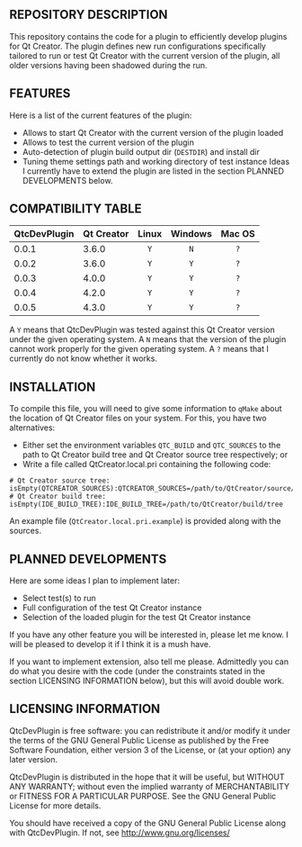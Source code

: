 REPOSITORY DESCRIPTION
----------------------

This repository contains the code for a plugin to efficiently develop
plugins for Qt Creator. The plugin defines new run configurations
specifically tailored to run or test Qt Creator with the current
version of the plugin, all older versions having been shadowed during
the run.


FEATURES
--------

Here is a list of the current features of the plugin:
- Allows to start Qt Creator with the current version of the plugin loaded
- Allows to test the current version of the plugin
- Auto-detection of plugin build output dir (`DESTDIR`) and install dir
- Tuning theme settings path and working directory of test instance
Ideas I currently have to extend the plugin are listed in the 
section PLANNED DEVELOPMENTS below.

COMPATIBILITY TABLE
-------------------

| QtcDevPlugin | Qt Creator | Linux | Windows | Mac OS |
|:-------------|:-----------|:-----:|:-------:|:------:|
| 0.0.1        | 3.6.0      |  `Y`  |   `N`   |  `?`   |
| 0.0.2        | 3.6.0      |  `Y`  |   `Y`   |  `?`   |
| 0.0.3        | 4.0.0      |  `Y`  |   `Y`   |  `?`   |
| 0.0.4        | 4.2.0      |  `Y`  |   `Y`   |  `?`   |
| 0.0.5        | 4.3.0      |  `Y`  |   `Y`   |  `?`   |

A `Y` means that QtcDevPlugin was tested against this Qt Creator version
under the given operating system. A `N` means that the version of the plugin
cannot work properly for the given operating system. A `?` means that I
currently do not know whether it works.

INSTALLATION
------------

To compile this file, you will need to give some information to `qMake` about
the location of Qt Creator files on your system. For this, you have two
alternatives:
- Either set the environment variables `QTC_BUILD` and `QTC_SOURCES` to the
path to Qt Creator build tree and Qt Creator source tree respectively; or
- Write a file called QtCreator.local.pri containing the following code:
```qmake
# Qt Creator source tree:
isEmpty(QTCREATOR_SOURCES):QTCREATOR_SOURCES=/path/to/QtCreator/source/tree
# Qt Creator build tree:
isEmpty(IDE_BUILD_TREE):IDE_BUILD_TREE=/path/to/QtCreator/build/tree
```
An example file (`QtCreator.local.pri.example`) is provided along with the sources.

PLANNED DEVELOPMENTS
--------------------

Here are some ideas I plan to implement later:
- Select test(s) to run
- Full configuration of the test Qt Creator instance
- Selection of the loaded plugin for the test Qt Creator instance

If you have any other feature you will be interested in, please let me know.
I will be pleased to develop it if I think it is a mush have.

If you want to implement extension, also tell me please. Admittedly you
can do what you desire with the code (under the constraints stated in the
section LICENSING INFORMATION below), but this will avoid double work.

LICENSING INFORMATION
---------------------

QtcDevPlugin is free software: you can redistribute it and/or modify
it under the terms of the GNU General Public License as published by
the Free Software Foundation, either version 3 of the License, or
(at your option) any later version.

QtcDevPlugin is distributed in the hope that it will be useful,
but WITHOUT ANY WARRANTY; without even the implied warranty of
MERCHANTABILITY or FITNESS FOR A PARTICULAR PURPOSE. See the
GNU General Public License for more details.

You should have received a copy of the GNU General Public License
along with QtcDevPlugin. If not, see http://www.gnu.org/licenses/
